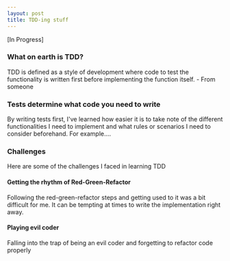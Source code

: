 ```yaml
---
layout: post
title: TDD-ing stuff
---
```


 [In Progress]

### What on earth is TDD?
TDD is defined as a style of development where code to test the functionality is written first before implementing the function itself. - From someone

### Tests determine what code you need to write
By writing tests first, I've learned how easier it is to take note of the different functionalities I need to implement and what rules or scenarios I need to consider beforehand. For example....

### Challenges
Here are some of the challenges I faced in learning TDD

#### Getting the rhythm of Red-Green-Refactor
Following the red-green-refactor steps and getting used to it was a bit difficult for me. It can be tempting at times to write the implementation right away. 

#### Playing evil coder
Falling into the trap of being an evil coder and forgetting to refactor code properly


